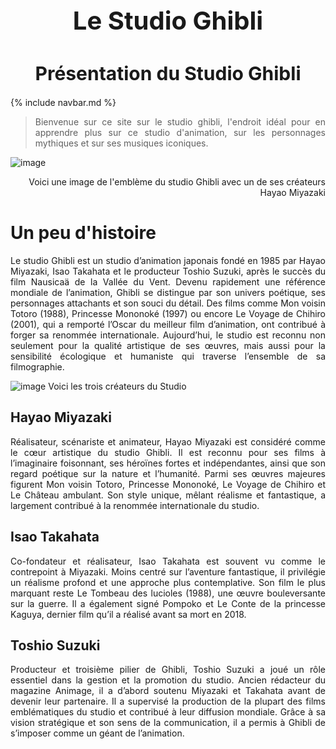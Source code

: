<h1 style="text-align:center; font-size:40px;">
Le Studio Ghibli</h1>

  
<h1 style="text-align:center; font-size:30px;"> Présentation du Studio Ghibli </h1>

{% include navbar.md %}


> <div style="text-align: justify;">Bienvenue sur ce site sur le studio ghibli, l'endroit idéal pour en apprendre plus sur ce studio d'animation, sur les personnages mythiques et sur ses musiques iconiques.</div>

![image](https://github.com/user-attachments/assets/f53586bb-4c02-4812-900b-fe84d141e0f6)
 <p style="text-align:right;">Voici une image de l'emblème du studio Ghibli avec un de ses créateurs Hayao Miyazaki</p>

# Un peu d'histoire

<div style="text-align: justify;">         Le studio Ghibli est un studio d’animation japonais fondé en 1985 par Hayao Miyazaki, Isao Takahata et le producteur Toshio Suzuki, après le succès du film Nausicaä de la Vallée du Vent. Devenu rapidement une référence mondiale de l’animation, Ghibli se distingue par son univers poétique, ses personnages attachants et son souci du détail. Des films comme Mon voisin Totoro (1988), Princesse Mononoké (1997) ou encore Le Voyage de Chihiro (2001), qui a remporté l’Oscar du meilleur film d’animation, ont contribué à forger sa renommée internationale. Aujourd’hui, le studio est reconnu non seulement pour la qualité artistique de ses œuvres, mais aussi pour la sensibilité écologique et humaniste qui traverse l’ensemble de sa filmographie.</div>


![image](https://github.com/user-attachments/assets/b53dc100-5965-43a0-8813-550f33cfa27f) Voici les trois créateurs du Studio



## Hayao Miyazaki

<div style="text-align: justify;">  Réalisateur, scénariste et animateur, Hayao Miyazaki est considéré comme le cœur artistique du studio Ghibli. Il est reconnu pour ses films à l’imaginaire foisonnant, ses héroïnes fortes et indépendantes, ainsi que son regard poétique sur la nature et l’humanité. Parmi ses œuvres majeures figurent Mon voisin Totoro, Princesse Mononoké, Le Voyage de Chihiro et Le Château ambulant. Son style unique, mêlant réalisme et fantastique, a largement contribué à la renommée internationale du studio.</div>

## Isao Takahata

<div style="text-align: justify;">  Co-fondateur et réalisateur, Isao Takahata est souvent vu comme le contrepoint à Miyazaki. Moins centré sur l’aventure fantastique, il privilégie un réalisme profond et une approche plus contemplative. Son film le plus marquant reste Le Tombeau des lucioles (1988), une œuvre bouleversante sur la guerre. Il a également signé Pompoko et Le Conte de la princesse Kaguya, dernier film qu’il a réalisé avant sa mort en 2018.</div>

## Toshio Suzuki

<div style="text-align: justify;">  Producteur et troisième pilier de Ghibli, Toshio Suzuki a joué un rôle essentiel dans la gestion et la promotion du studio. Ancien rédacteur du magazine Animage, il a d’abord soutenu Miyazaki et Takahata avant de devenir leur partenaire. Il a supervisé la production de la plupart des films emblématiques du studio et contribué à leur diffusion mondiale. Grâce à sa vision stratégique et son sens de la communication, il a permis à Ghibli de s’imposer comme un géant de l’animation.</div>
